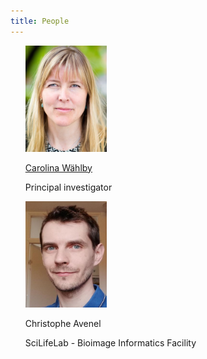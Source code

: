 ```yaml
---
title: People
---
```


<ul style="list-style-type:none">
    <li>
        <a href="https://katalog.uu.se/profile/?id=N96-5999"><img src="/assets/people_im/Carolina.png" width="130" height="170" class="people"/></a>
        <p class="authors"><a href="https://katalog.uu.se/profile/?id=N96-5999">Carolina W&auml;hlby</a></p>
        <p class="title">Principal investigator
        </p>
	</li>
    <li>
        <a href="https://katalog.uu.se/simpleprofile/?id=N13-1716"><img src="/assets/people_im/christophe.jpg" width="130" height="170" class="people"/></a>
        <p class="authors">Christophe Avenel</p>
        <p class="title">SciLifeLab - Bioimage Informatics Facility
        </p>
	</li>
</ul>
